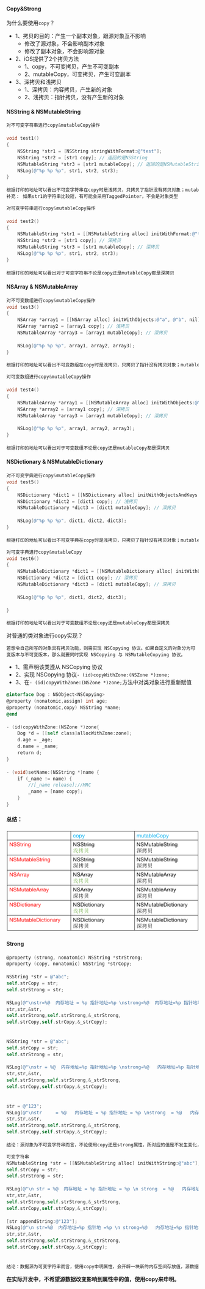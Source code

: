 #### Copy&Strong



为什么要使用`copy`？

- 1、拷贝的目的：产生一个副本对象，跟源对象互不影响
  - 修改了源对象，不会影响副本对象
  - 修改了副本对象，不会影响源对象
- 2、iOS提供了2个拷贝方法
  - 1、copy，不可变拷贝，产生不可变副本
  - 2、mutableCopy，可变拷贝，产生可变副本
- 3、深拷贝和浅拷贝
  - 1、深拷贝：内容拷贝，产生新的对象
  - 2、浅拷贝：指针拷贝，没有产生新的对象



#### NSString & NSMutableString

```objective-c
对不可变字符串进行copy&mutableCopy操作

void test1()
{
    NSString *str1 = [NSString stringWithFormat:@"test"];
    NSString *str2 = [str1 copy]; // 返回的是NSString
    NSMutableString *str3 = [str1 mutableCopy]; // 返回的是NSMutableString
    NSLog(@"%p %p %p", str1, str2, str3);
}

根据打印的地址可以看出不可变字符串在copy时是浅拷贝，只拷贝了指针没有拷贝对象；mutableCopy则是深拷贝，产生了新的对象
补充： 如果str1的字符串比较短，有可能会采用TaggedPointer，不会是对象类型 
```

```objective-c
对可变字符串进行copy&mutableCopy操作

void test2()
{
    NSMutableString *str1 = [[NSMutableString alloc] initWithFormat:@"test"]; // 1
    NSString *str2 = [str1 copy]; // 深拷贝
    NSMutableString *str3 = [str1 mutableCopy]; // 深拷贝
    NSLog(@"%p %p %p", str1, str2, str3);
}

根据打印的地址可以看出对于可变字符串不论是copy还是mutableCopy都是深拷贝
```



#### NSArray & NSMutableArray

```objective-c
对不可变数组进行copy&mutableCopy操作
void test3()
{
    NSArray *array1 = [[NSArray alloc] initWithObjects:@"a", @"b", nil];
    NSArray *array2 = [array1 copy]; // 浅拷贝
    NSMutableArray *array3 = [array1 mutableCopy]; // 深拷贝

    NSLog(@"%p %p %p", array1, array2, array3);
}

根据打印的地址可以看出不可变数组在copy时是浅拷贝，只拷贝了指针没有拷贝对象；mutableCopy则是深拷贝，产生了新的对象
```

```objective-c
对可变数组进行copy&mutableCopy操作

void test4()
{
    NSMutableArray *array1 = [[NSMutableArray alloc] initWithObjects:@"a", @"b", nil];
    NSArray *array2 = [array1 copy]; // 深拷贝
    NSMutableArray *array3 = [array1 mutableCopy]; // 深拷贝

    NSLog(@"%p %p %p", array1, array2, array3);
}

根据打印的地址可以看出对于可变数组不论是copy还是mutableCopy都是深拷贝
```



#### NSDictionary & NSMutableDictionary

```objective-c
对不可变字典进行copy&mutableCopy操作
void test5()
{
    NSDictionary *dict1 = [[NSDictionary alloc] initWithObjectsAndKeys:@"jack", @"name", nil];
    NSDictionary *dict2 = [dict1 copy]; // 浅拷贝
    NSMutableDictionary *dict3 = [dict1 mutableCopy]; // 深拷贝

    NSLog(@"%p %p %p", dict1, dict2, dict3);
}

根据打印的地址可以看出不可变字典在copy时是浅拷贝，只拷贝了指针没有拷贝对象；mutableCopy则是深拷贝，产生了新的对象
```

```objective-c
对可变字典进行copy&mutableCopy
void test6()
{
    NSMutableDictionary *dict1 = [[NSMutableDictionary alloc] initWithObjectsAndKeys:@"jack", @"name", nil];
    NSDictionary *dict2 = [dict1 copy]; // 深拷贝
    NSMutableDictionary *dict3 = [dict1 mutableCopy]; // 深拷贝

    NSLog(@"%p %p %p", dict1, dict2, dict3);

}

根据打印的地址可以看出对于可变数组不论是copy还是mutableCopy都是深拷贝
```



对普通的类对象进行copy实现？

`若想令自己所写的对象具有拷贝功能，则需实现 NSCopying 协议。如果自定义的对象分为可变版本与不可变版本，那么就要同时实现 NSCopying 与 NSMutableCopying 协议。`

- 1、需声明该类遵从 NSCopying 协议
- 2、实现 NSCopying 协议`- (id)copyWithZone:(NSZone *)zone;`
- 3、在`- (id)copyWithZone:(NSZone *)zone;`方法中对类对象进行重新赋值



```objective-c
@interface Dog : NSObject<NSCopying>
@property (nonatomic,assign) int age;
@property (nonatomic,copy) NSString *name;
@end

- (id)copyWithZone:(NSZone *)zone{
    Dog *d = [[self class]allocWithZone:zone];
    d.age = _age;
    d.name = _name;
    return d;
}

- (void)setName:(NSString *)name {
    if (_name != name) {
        //[_name release];//MRC
        _name = [name copy];
    }
}
```



#### 总结：

![](img/copy01.png)



#### Strong

```objective-c
@property (strong, nonatomic) NSString *strStrong;
@property (copy, nonatomic) NSString *strCopy;

NSString *str = @"abc";
self.strCopy = str;
self.strStrong = str;

NSLog(@"\nstr=%@  内存地址 = %p 指针地址=%p \nstrong=%@  内存地址=%p 指针地址=%p \ncopy = %@   内存地址=%p 指针地址=%p",
str,str,&str,
self.strStrong,self.strStrong,&_strStrong,
self.strCopy,self.strCopy,&_strCopy);


NSString *str = @"abc";
self.strCopy = str;
self.strStrong = str;

NSLog(@"\nstr = %@  内存地址=%p 指针地址=%p \nstrong=%@   内存地址=%p 指针地址=%p \ncopy=%@   内存地址=%p 指针地址=%p",
str,str,&str,
self.strStrong,self.strStrong,&_strStrong,
self.strCopy,self.strCopy,&_strCopy);


str = @"123";
NSLog(@"\nstr     = %@   内存地址 = %p 指针地址 = %p \nstrong  = %@   内存地址 = %p 指针地址 = %p \ncopy    = %@   内存地址 = %p 指针地址 = %p",
str,str,&str,
self.strStrong,self.strStrong,&_strStrong,
self.strCopy,self.strCopy,&_strCopy);

结论：源对象为不可变字符串而言，不论使用copy还是strong属性，所对应的值是不发生变化，strong和copy并没有开辟新的内存，即并不是深拷贝。此时，使用copy或是strong，并没有对数据产生影响
```



```objective-c
可变字符串
NSMutableString *str = [[NSMutableString alloc] initWithString:@"abc"];
self.strCopy = str;
self.strStrong = str;

NSLog(@"\n str = %@  内存地址 = %p 指针地址 = %p \n strong  = %@   内存地址 = %p 指针地址 = %p \ncopy    = %@   内存地址 = %p 指针地址 = %p",
str,str,&str,
self.strStrong,self.strStrong,&_strStrong,
self.strCopy,self.strCopy,&_strCopy);

[str appendString:@"123"];
NSLog(@"\n str=%@  内存地址=%p 指针地 =%p \n strong=%@   内存地址=%p 指针地址=%p \n copy=%@  内存地址=%p 指针地址=%p",
str,str,&str,
self.strStrong,self.strStrong,&_strStrong,
self.strCopy,self.strCopy,&_strCopy);


结论：数据源为可变字符串而言，使用copy申明属性，会开辟一块新的内存空间存放值，源数据不论怎么变化，都不会影响copy属性中的值，属于深拷贝；使用strong申明属性，不会开辟新的内存空间，只会引用到源数据内存地址，因此源数据改变，则strong属性也会改变，属于浅拷贝
```

**在实际开发中，不希望源数据改变影响到属性中的值，使用copy来申明。**



